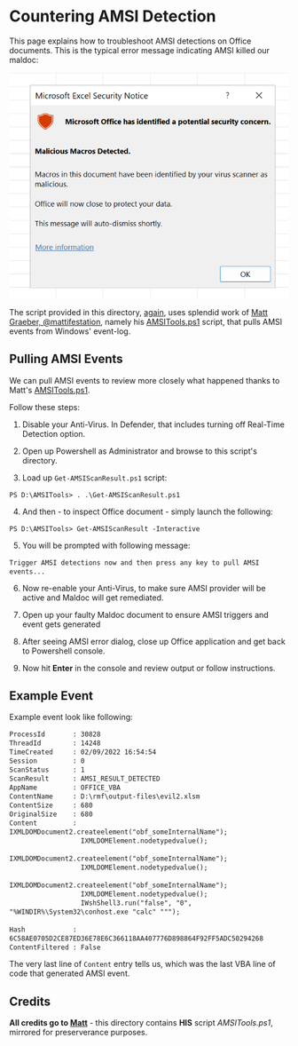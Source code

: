 # Countering AMSI Detection

This page explains how to troubleshoot AMSI detections on Office documents. 
This is the typical error message indicating AMSI killed our maldoc:

![amsi.png](amsi.png)

The script provided in this directory, [again](https://github.com/mgeeky/Penetration-Testing-Tools/tree/master/red-teaming/Self-Signed%20Threat), uses splendid work of [Matt Graeber, @mattifestation](https://twitter.com/mattifestation), namely his [AMSITools.ps1](https://gist.github.com/mgraeber-rc/1eb42d3ec9c2f677e70bb14c3b7b5c9c) script, that pulls AMSI events from Windows' event-log.


## Pulling AMSI Events

We can pull AMSI events to review more closely what happened thanks to Matt's [AMSITools.ps1](https://gist.github.com/mgraeber-rc/1eb42d3ec9c2f677e70bb14c3b7b5c9c).

Follow these steps:

1. Disable your Anti-Virus. In Defender, that includes turning off Real-Time Detection option.

2. Open up Powershell as Administrator and browse to this script's directory.

3. Load up `Get-AMSIScanResult.ps1` script:

```
PS D:\AMSITools> . .\Get-AMSIScanResult.ps1
```

4. And then - to inspect Office document - simply launch the following:

```
PS D:\AMSITools> Get-AMSIScanResult -Interactive
```

5. You will be prompted with following message:

```
Trigger AMSI detections now and then press any key to pull AMSI events...
```

6. Now re-enable your Anti-Virus, to make sure AMSI provider will be active and Maldoc will get remediated.

7. Open up your faulty Maldoc document to ensure AMSI triggers and event gets generated

8. After seeing AMSI error dialog, close up Office application and get back to Powershell console.

9. Now hit **Enter** in the console and review output or follow instructions.


## Example Event

Example event look like following:

```
ProcessId       : 30828
ThreadId        : 14248
TimeCreated     : 02/09/2022 16:54:54
Session         : 0
ScanStatus      : 1
ScanResult      : AMSI_RESULT_DETECTED
AppName         : OFFICE_VBA
ContentName     : D:\rmf\output-files\evil2.xlsm
ContentSize     : 680
OriginalSize    : 680
Content         : IXMLDOMDocument2.createelement("obf_someInternalName");
                  IXMLDOMElement.nodetypedvalue();
                  IXMLDOMDocument2.createelement("obf_someInternalName");
                  IXMLDOMElement.nodetypedvalue();
                  IXMLDOMDocument2.createelement("obf_someInternalName");
                  IXMLDOMElement.nodetypedvalue();
                  IWshShell3.run("false", "0", "%WINDIR%\System32\conhost.exe "calc" """);

Hash            : 6C58AE0705D2CE87ED36E78E6C366118AA407776D898864F92FF5ADC50294268
ContentFiltered : False
```

The very last line of `Content` entry tells us, which was the last VBA line of code that generated AMSI event.


## Credits

**All credits go to [Matt](https://twitter.com/mattifestation)** - this directory contains **HIS** script _AMSITools.ps1_, mirrored for preserverance purposes.
